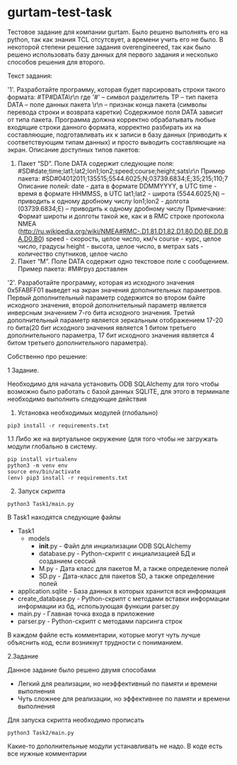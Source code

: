 # gurtam-test-task
 
Тестовое задание для компании gurtam. Было решено выполнять его на python, так как знания TCL отсутсвует, а времени учить его не было. В некоторой степени решение задания overengineered, так как было решено использовать базу данных для первого задания и несколько способов решения для второго.

Текст задания:

'1'. Разработайте программу, которая будет парсировать строки такого формата:
#TP#DATA\r\n
где
'#' – символ разделитель
TP – тип пакета
DATA – поле данных пакета
\r\n – признак конца пакета (символы перевода строки и возврата каретки)
Содержимое поля DATA зависит от типа пакета. Программа должна корректно 
обрабатывать любые входящие строки данного формата, корректно разбирать их на 
составляющие, подготавливать их к записи в базу данных (приводить к соответствующим 
типам данных) и просто выводить составляющие на экран.
Описание доступных типов пакетов:
1. Пакет “SD”. Поле DATA содержит следующие поля:
#SD#date;time;lat1;lat2;lon1;lon2;speed;course;height;sats\r\n
Пример пакета: 
#SD#04012011;135515;5544.6025;N;03739.6834;E;35;215;110;7
Описание полей:
date - дата в формате DDMMYYYY, в UTC
time - время в формате HHMMSS, в UTC
lat1;lat2 - широта (5544.6025;N) – приводить к одному дробному числу
lon1;lon2 - долгота (03739.6834;E) – приводить к одному дробному числу
Примечание: Формат широты и долготы такой же, как и в RMC строке протокола 
NMEA (http://ru.wikipedia.org/wiki/NMEA#RMC-.D1.81.D1.82.D1.80.D0.BE.D0.BA.D0.B0)
speed - скорость, целое число, км/ч
course - курс, целое число, градусы
height - высота, целое число, в метрах
sats - количество спутников, целое число
2. Пакет “M”. Поле DATA содержит одно текстовое поле с сообщением.
Пример пакета: #M#груз доставлен

'2'. Разработайте программу, которая из исходного значения 0x5FABFF01 выведет на 
экран значения дополнительных параметров. Первый дополнительный параметр 
содержится во втором байте исходного значения, второй дополнительный параметр 
является инверсным значением 7-го бита исходного значения. Третий дополнительный 
параметр является зеркальным отображением 17-20 го бита(20 бит исходного значения 
является 1 битом третьего дополнительного параметра, 17 бит исходного значения 
является 4 битом третьего дополнительного параметра).



Собственно про решение:

1 Задание. 

Необходимо для начала установить ODB SQLAlchemy для того чтобы возможно было работать с базой данных SQLITE, для этого в терминале необходимо выполнить следующие действия

1. Установка необходимых модулей (глобально)

```
pip3 install -r requirements.txt
```
1.1 Либо же на виртуальное окружение (для того чтобы не загружать модули глобально в систему.
```
pip install virtualenv
python3 -m venv env
source env/bin/activate
(env) pip3 install -r requirements.txt
```
2. Запуск скрипта
```
python3 Task1/main.py
```

В Task1 находятся следующие файлы


+ Task1
    + models
        + __init__.py      - Файл для инциализации ODB SQLAlchemy
        + database.py      - Python-скрипт с инциализацией БД и созданием сессий
        + M.py             - Дата класс для пакетов M, а также определение полей
        + SD.py            - Дата-класс для пакетов SD, а также определение полей
+ application.sqlite    - База данных в которых хранится вся информация
+ create_database.py    - Python-скрипт с методами вставки информации информации из бд, использующая функции parser.py
+ main.py               - Главная точка входа в приложение
+ parser.py             - Python-скрипт с методами парсинга строк

В каждом файле есть комментарии, которые могут чуть лучше объяснить код, если возникнут трудности с пониманием.


2.Задание 

Данное задание было решено двумя способами
+ Легкий для реализации, но неэффективный по памяти и времени выполнения
+ Чуть сложнее для реализации, но эффективнее по памяти и времени выполнения

Для запуска скрипта необходимо прописать
```
python3 Task2/main.py
```
Какие-то дополнительные модули устанавливать не надо. В коде есть все нужные комментарии
